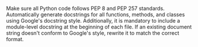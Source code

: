 Make sure all Python code follows PEP 8 and PEP 257 standards. Automatically generate docstrings for all functions, methods, and classes using Google's docstring style. Additionally, it is mandatory to include a module-level docstring at the beginning of each file. If an existing document string doesn't conform to Google's style, rewrite it to match the correct format.
